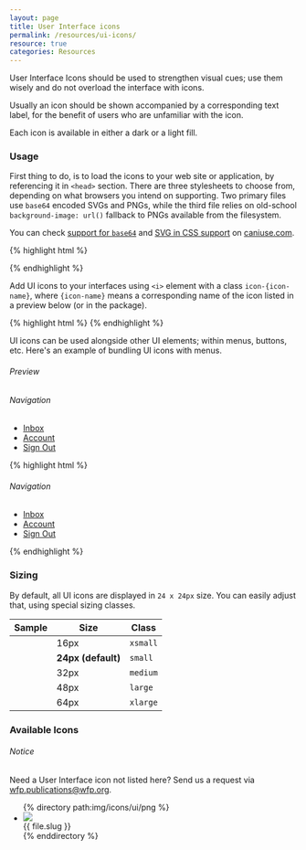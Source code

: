 ```yaml
---
layout: page
title: User Interface icons
permalink: /resources/ui-icons/
resource: true
categories: Resources
---
```


User Interface Icons should be used to strengthen visual cues; use them wisely and do not overload the interface with icons.

Usually an icon should be shown accompanied by a corresponding text label, for the benefit of users who are unfamiliar with the icon.

Each icon is available in either a dark or a light fill.

### Usage
First thing to do, is to load the icons to your web site or application, by referencing it in `<head>` section. There are three stylesheets to choose from, depending on what browsers you intend on supporting. Two primary files use `base64` encoded SVGs and PNGs, while the third file relies on old-school `background-image: url()` fallback to PNGs available from the filesystem.

You can check [support for `base64`](http://caniuse.com/#feat=atob-btoa) and [SVG in CSS support](http://caniuse.com/#feat=svg-css) on [caniuse.com](caniuse.com).

{% highlight html %}
<!-- For modern browsers with SVG support -->
<link rel="stylesheet" href="bower_components/wfp-ui/dist/assets/icons/ui/ui-icons.svg.css">
<!-- For browsers without SVG support -->
<link rel="stylesheet" href="bower_components/wfp-ui/dist/assets/icons/ui/ui-icons.png.css">
<!-- IE8-9 Fallback -->
<link rel="stylesheet" href="bower_components/wfp-ui/dist/assets/icons/ui/ui-icons.fallback.css">
{% endhighlight %}

Add UI icons to your interfaces using `<i>` element with a class `icon-{icon-name}`, where `{icon-name}` means a corresponding name of the icon listed in a preview below (or in the package).

{% highlight html %}
<i class="icon-account-circle-dark"></i>
{% endhighlight %}

UI icons can be used alongside other UI elements; within menus, buttons, etc. Here's an example of bundling UI icons with menus.

###### Preview
<nav class="menu">
  <h6 class="menu--heading">Navigation</h6>
  <ul class="menu--wrapper">
    <li class="menu--item">
      <a href="#" class="menu--link"><i class="icon-email-dark"></i> Inbox</a>
    </li>
    <li class="menu--item">
      <a href="#" class="menu--link"><i class="icon-account-circle-dark"></i> Account</a>
    </li>
    <li class="menu--item">
      <a href="#" class="menu--link"><i class="icon-exit-to-app-dark"></i> Sign Out</a>
    </li>
  </ul>
</nav>

{% highlight html %}
<nav class="menu">
  <h6 class="menu--heading">Navigation</h6>
  <ul class="menu--wrapper">
    <li class="menu--item">
      <a href="#" class="menu--link"><i class="icon-email-dark"></i> Inbox</a>
    </li>
    <li class="menu--item">
      <a href="#" class="menu--link"><i class="icon-account-circle-dark"></i> Account</a>
    </li>
    <li class="menu--item">
      <a href="#" class="menu--link"><i class="icon-exit-to-app-dark"></i> Sign Out</a>
    </li>
  </ul>
</nav>
{% endhighlight %}

### Sizing
By default, all UI icons are displayed in `24 x 24px` size. You can easily adjust that, using special sizing classes.

<table class="wfp-table">
  <thead>
    <th>Sample</th>
    <th>Size</th>
    <th>Class</th>
  </thead>
  <tbody>
    <tr>
      <td><i class="icon-account-circle-dark xsmall"></i></td>
      <td>16px</td>
      <td><code>xsmall</code></td>
    </tr>
    <tr>
      <td><i class="icon-account-circle-dark small"></i></td>
      <td><strong>24px (default)</strong></td>
      <td><code>small</code></td>
    </tr>
    <tr>
      <td><i class="icon-account-circle-dark medium"></i></td>
      <td>32px</td>
      <td><code>medium</code></td>
    </tr>
    <tr>
      <td><i class="icon-account-circle-dark large"></i></td>
      <td>48px</td>
      <td><code>large</code></td>
    </tr>
    <tr>
      <td><i class="icon-account-circle-dark xlarge"></i></td>
      <td>64px</td>
      <td><code>xlarge</code></td>
    </tr>
  </tbody>
</table>

### Available Icons

<div class="notice">
  <h6 class="title">Notice</h6>
  <p>Need a User Interface icon not listed here? Send us a request via <a href="mailto:WFP.PUBLICATIONS@wfp.org?subject=UI%20icon%20request">wfp.publications@wfp.org</a>.</p>
</div>

<ul class="grid list-view icons">
{% directory path:img/icons/ui/png %}
  <li class="item unit-1-2">
    <div class="desc">
      <div class="desc-img {% cycle 'light', 'dark' %}"><img src="{{ site.baseurl }}/img/icons/ui/png/{{ file.name }}"></div>
      <div class="desc-label">{{ file.slug }}</div>
    </div>
  </li>
{% enddirectory %}
</ul>
